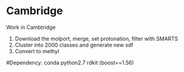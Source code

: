 # Cambridge
Work in Cambtridge
1. Download the molport, merge, set protonation, filter with SMARTS
2. Cluster into 2000 classes and generate new sdf
3. Convert to methyl

#Dependency:
conda
python2.7
rdkit (boost==1.56)